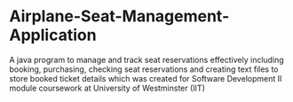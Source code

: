 # Airplane-Seat-Management-Application
A java program to manage and track seat reservations effectively including booking, purchasing, checking seat reservations and creating text files to store booked ticket details which was created for Software Development II module coursework at University of Westminster (IIT)
